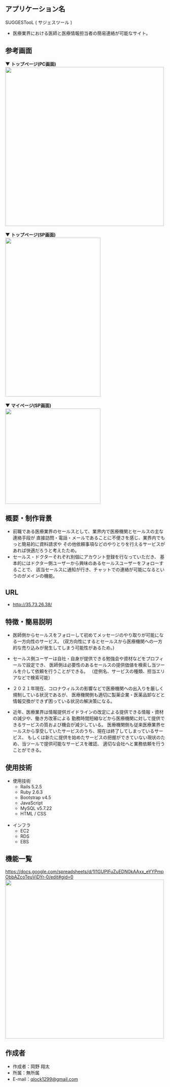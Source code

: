 
## アプリケーション名

SUGGESTooL ( サジェスツール )

* 医療業界における医師と医療情報担当者の簡易連絡が可能なサイト。

## 参考画面

**▼ トップページ(PC画面)**<BR>
<img src="https://user-images.githubusercontent.com/77390191/119764279-117e9600-beec-11eb-9317-41cb27dbb6f3.png" width="500px"><BR><BR>
**▼ トップページ(SP画面)**<BR>
<img src="https://user-images.githubusercontent.com/77390191/119764292-16dbe080-beec-11eb-8249-4cba9bc08af2.png" width="300px" height="500px"><BR><BR>
**▼ マイページ(SP画面)**<BR>
<img src="https://user-images.githubusercontent.com/77390191/119533316-adab7e80-bdc0-11eb-9fcb-3571add607fc.png" width="300px"><BR>

## 概要・制作背景

* 前職である医療業界のセールスとして、業界内で医療機関とセールスの主な連絡手段が
直接訪問・電話・メールであることに不便さを感じ、業界内でもっと簡易的に資料請求や
その他依頼事項などのやりとりを行えるサービスがあれば快適だろうと考えたため。
* セールス・ドクターそれぞれ別個にアカウント登録を行なっていただき、
基本的にはドクター側ユーザーから興味のあるセールスユーザーをフォローすることで、
該当セールスに通知が行き、チャットでの連絡が可能になるというのがメインの機能。

## URL

* http://35.73.26.38/

## 特徴・簡易説明

* 医師側からセールスをフォローして初めてメッセージのやり取りが可能になる一方向性のサービス。
  (双方向性にするとセールスから医療機関への一方的な売り込みが発生してしまう可能性があるため。)

* セールス側ユーザーは自社・自身が提供できる勉強会や資材などをプロフィールで設定でき、
  医師側は必要性のあるセールスの提供価値を検索し当ツールを介して依頼を行うことができる。
  （症例名、サービスの種類、担当エリアなどで検索可能）

* ２０２１年現在、コロナウィルスの影響などで医療機関への出入りを厳しく規制している状況であるが、
  医療機関側も適切に製薬企業・医薬品卸などと情報交換ができず困っている状況の解決策になる。

* 近年、医療業界は情報提供ガイドラインの改定による提供できる情報・資材の減少や、働き方改革による
  勤務時間短縮などから医療機関に対して提供できるサービスの質および機会が減少している。
  医療機関側も従来医療業界セールスから享受していたサービスのうち、現在は終了してしまっているサービス、
  もしくは新たに提供を始めたサービスの把握ができていない現状のため、当ツールで提供可能なサービスを確認、
  適切な会社へと業務依頼を行うことができる。

## 使用技術

- 使用技術   
  - Rails 5.2.5
  - Ruby 2.6.3
  - Bootstrap v4.5
  - JavaScript
  - MySQL v5.7.22
  - HTML / CSS
  <br>
- インフラ
  - EC2
  - RDS
  - EBS

  


## 機能一覧

https://docs.google.com/spreadsheets/d/1I1GUPlFuZuEDN0kAAxx_eYYPmpObbAZcoTeuViDYr-0/edit#gid=0
<img src="https://user-images.githubusercontent.com/77390191/119801843-02620d00-bf19-11eb-9dbc-815d6ea05f81.png" width="500px">


## 作成者

* 作成者：岡野 翔太
* 所属：無所属
* E-mail：qlock1299@gmail.com
